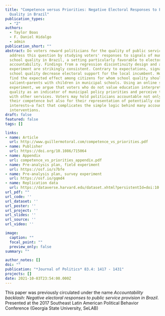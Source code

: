 ```yaml
---
title: "Competence versus Priorities: Negative Electoral Responses to Education
  Quality in Brazil"
publication_types:
  - "2"
authors:
  - Taylor Boas
  - F. Daniel Hidalgo
  - admin
publication_short: ""
abstract: Do voters reward politicians for the quality of public services? We
  address this question by studying voters' responses to signals of municipal
  school quality in Brazil, a setting particularly favorable to electoral
  accountability. Findings from a regression discontinuity design and a field
  experiment are strikingly consistent. Contrary to expectations, signals of
  school quality decrease electoral support for the local incumbent. However, we
  find the expected effect among citizens for whom school quality should be most
  salient—parents with children in municipal schools. Using an online survey
  experiment, we argue that voters who do not value education interpret school
  quality as an indicator of municipal policy priorities and perceive trade-offs
  with other services. Voters may hold politicians accountable not only for
  their competence but also for their representation of potentially conflicting
  interests—a fact that complicates the simple logic behind many accountability
  interventions.
draft: false
featured: false
tags: []

links:
- name: Article
  url: http://www.guillermotoral.com/competence_vs_priorities.pdf
- name: Publisher
  url: https://doi.org/10.1086/715064
- name: Appendix
  url: competence_vs_priorities_appendix.pdf
- name: Pre-analysis plan, field experiment
  url: https://osf.io/s7bfe
- name: Pre-analysis plan, survey experiment  
  url: https://osf.io/gqmd4
- name: Replication data
  url: https://dataverse.harvard.edu/dataset.xhtml?persistentId=doi:10.7910/DVN/YILXB4
url_pdf: ""
url_code: ''
url_dataset: ''
url_poster: ''
url_project: ''
url_slides: ''
url_source: ''
url_video: ''

image:
  caption: ""
  focal_point: ""
  preview_only: false
summary: ""

author_notes: []
doi: ""
publication: "*Journal of Politics* 83.4: 1417 - 1431"
projects: []
date: 2021-10-03T23:54:00.000Z
---
```

This paper was previously circulated under the name *Accountability backlash: Negative electoral responses to public service provision in Brazil*.
Presented at the 2017 Southeast Latin American Political Behavior Conference (Georgia State University, SeLAB)
